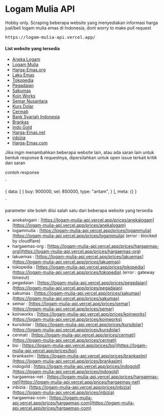 <!-- GitAds-Verify: 3FGPSI1T41Y2U29T9YLW1HH2VAPRXK9I -->
# Logam Mulia API

<p>Hobby only. Scraping beberapa website yang menyediakan informasi harga jual/beli logam mulia emas di Indonesia, dont worry to make pull request</p>



<pre>https://logam-mulia-api.vercel.app/</pre>

<h4>List website yang tersedia</h4>

- [Aneka Logam](https://www.anekalogam.co.id/id)
- [Logam Mulia](https://www.logammulia.com/id)
- [Harga-Emas.org](https://harga-emas.org)
- [Laku Emas](https://www.lakuemas.com/harga)
- [Tokopedia](https://www.tokopedia.com/emas/harga-hari-ini/)
- [Pegadaian](https://www.pegadaian.co.id/harga)
- [Sakumas](https://sakumas.com/)
- [Koin Works](https://koinworks.com/harga-emas-hari-ini/)
- [Semar Nusantara](https://goldprice.semar.co.id/home/multi/smg_press/smg)
- [Kurs Dolar](http://kurs.dollar.web.id/harga-emas-hari-ini.php)
- [Cermati](https://www.cermati.com/artikel/harga-emas-hari-ini)
- [Bank Syariah Indonesia](https://www.bankbsi.co.id/)
- [Brankas](https://www.brankaslm.com/antam/index)
- [Indo Gold](https://www.brankaslm.com/antam/index)
- [Harga-Emas.net](https://harga-emas.net/)
- [inbizia](https://www.inbizia.com/harga-emas-hari-ini-287964)
- [Harga-Emas.com](https://www.hargaemas.com/)

Jika ingin menambahkan beberapa website lain, atau ada saran lain untuk bentuk response & requestnya, dipersilahkan untuk open issue terkait kritik dan saran


contoh response

`

{
  data: [
    {
      buy: 900000,
      sel: 850000,
      type: "antam",
    }
  ],
  meta: {}
}

`



parameter site boleh diisi salah satu dari beberapa website yang tersedia

- anekalogam : [https://logam-mulia-api.vercel.app/prices/anekalogam](https://logam-mulia-api.vercel.app/prices/anekalogam)
- logammulia : [https://logam-mulia-api.vercel.app/prices/logammulia](https://logam-mulia-api.vercel.app/prices/logammulia) (error : blocked by cloudflare)
- hargaemas-org : [https://logam-mulia-api.vercel.app/prices/hargaemas-org](https://logam-mulia-api.vercel.app/prices/hargaemas-org)
- lakuemas : [https://logam-mulia-api.vercel.app/prices/lakuemas](https://logam-mulia-api.vercel.app/prices/lakuemas)
- tokopedia : [https://logam-mulia-api.vercel.app/prices/tokopedia](https://logam-mulia-api.vercel.app/prices/tokopedia) (error : gateway timeout)
- pegadaian : [https://logam-mulia-api.vercel.app/prices/pegadaian](https://logam-mulia-api.vercel.app/prices/pegadaian)
- sakumas : [https://logam-mulia-api.vercel.app/prices/sakumas](https://logam-mulia-api.vercel.app/prices/sakumas)
- semar : [https://logam-mulia-api.vercel.app/prices/semar](https://logam-mulia-api.vercel.app/prices/semar)
- koinworks : [https://logam-mulia-api.vercel.app/prices/koinworks](https://logam-mulia-api.vercel.app/prices/koinworks)
- kursdolar : [https://logam-mulia-api.vercel.app/prices/kursdolar](https://logam-mulia-api.vercel.app/prices/kursdolar)
- cermati : [https://logam-mulia-api.vercel.app/prices/cermati](https://logam-mulia-api.vercel.app/prices/cermati)
- bsi : [https://logam-mulia-api.vercel.app/prices/bsi](https://logam-mulia-api.vercel.app/prices/bsi)
- brankaslm : [https://logam-mulia-api.vercel.app/prices/brankaslm](https://logam-mulia-api.vercel.app/prices/brankaslm)
- indogold : [https://logam-mulia-api.vercel.app/prices/indogold](https://logam-mulia-api.vercel.app/prices/indogold)
- hargaemas-net : [https://logam-mulia-api.vercel.app/prices/hargaemas-net](https://logam-mulia-api.vercel.app/prices/hargaemas-net)
- inbizia : [https://logam-mulia-api.vercel.app/prices/inbizia](https://logam-mulia-api.vercel.app/prices/inbizia)
- hargaemas-com : [https://logam-mulia-api.vercel.app/prices/hargaemas-com](https://logam-mulia-api.vercel.app/prices/hargaemas-com)
